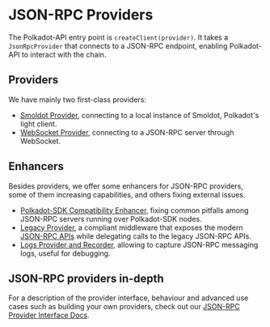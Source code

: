 # JSON-RPC Providers

The Polkadot-API entry point is `createClient(provider)`. It takes a `JsonRpcProvider` that connects to a JSON-RPC endpoint, enabling Polkadot-API to interact with the chain.

## Providers

We have mainly two first-class providers:

- [Smoldot Provider](/providers/sm), connecting to a local instance of Smoldot, Polkadot's light client.
- [WebSocket Provider](/providers/ws), connecting to a JSON-RPC server through WebSocket.

## Enhancers

Besides providers, we offer some enhancers for JSON-RPC providers, some of them increasing capabilities, and others fixing external issues.

- [Polkadot-SDK Compatibility Enhancer](/providers/enhancers#polkadot-sdk-compatibility-layer), fixing common pitfalls among JSON-RPC servers running over Polkadot-SDK nodes.
- [Legacy Provider](/providers/enhancers#legacy-provider), a compliant middleware that exposes the modern [JSON-RPC APIs](https://paritytech.github.io/json-rpc-interface-spec/) while delegating calls to the legacy JSON-RPC APIs.
- [Logs Provider and Recorder](./enhancers#logs-provider), allowing to capture JSON-RPC messaging logs, useful for debugging.

## JSON-RPC providers in-depth

For a description of the provider interface, behaviour and advanced use cases such as building your own providers, check out our [JSON-RPC Provider Interface Docs](/providers/json-rpc).

